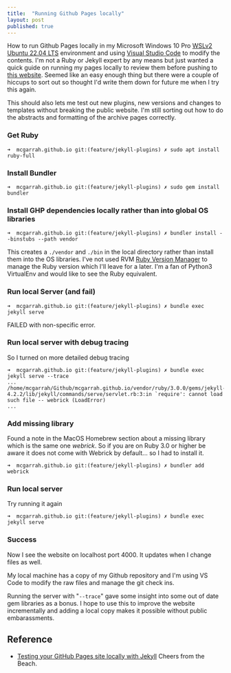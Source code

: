 ```yaml
---
title:  "Running Github Pages locally"
layout: post
published: true
---
```


How to run Github Pages locally in my Microsoft Windows 10 Pro [WSLv2](https://learn.microsoft.com/en-us/windows/wsl/about) [Ubuntu 22.04 LTS](https://ubuntu.com/desktop/wsl) environment and using [Visual Studio Code](https://code.visualstudio.com/) to modify the contents. I'm not a Ruby or Jekyll expert by any means but just wanted a quick guide on running my pages locally to review them before pushing to [this website](https://mcgarrah.org). Seemed like an easy enough thing but there were a couple of hiccups to sort out so thought I'd write them down for future me when I try this again.

This should also lets me test out new plugins, new versions and changes to templates without breaking the public website. I'm still sorting out how to do the abstracts and formatting of the archive pages correctly.



### Get Ruby
```
➜  mcgarrah.github.io git:(feature/jekyll-plugins) ✗ sudo apt install ruby-full
```

### Install Bundler
```
➜  mcgarrah.github.io git:(feature/jekyll-plugins) ✗ sudo gem install bundler   
```

### Install GHP dependencies locally rather than into global OS libraries
```
➜  mcgarrah.github.io git:(feature/jekyll-plugins) ✗ bundler install --binstubs --path vendor  
```

This creates a ```./vendor``` and ```./bin``` in the local directory rather than install them into the OS libraries. I've not used RVM [Ruby Version Manager](https://rvm.io/) to manage the Ruby version which I'll leave for a later. I'm a fan of Python3 VirtualEnv and would like to see the Ruby equivalent.

### Run local Server (and fail)
```
➜  mcgarrah.github.io git:(feature/jekyll-plugins) ✗ bundle exec jekyll serve
```
FAILED with non-specific error.

### Run local server with debug tracing
So I turned on more detailed debug tracing
```
➜  mcgarrah.github.io git:(feature/jekyll-plugins) ✗ bundle exec jekyll serve --trace
...
/home/mcgarrah/Github/mcgarrah.github.io/vendor/ruby/3.0.0/gems/jekyll-4.2.2/lib/jekyll/commands/serve/servlet.rb:3:in `require': cannot load such file -- webrick (LoadError)
...
```
### Add missing library

Found a note in the MacOS Homebrew section about a missing library which is the same one *webrick*. So if you are on Ruby 3.0 or higher be aware it does not come with Webrick by default... so I had to install it.
```
➜  mcgarrah.github.io git:(feature/jekyll-plugins) ✗ bundler add webrick
```

### Run local server

Try running it again
```
➜  mcgarrah.github.io git:(feature/jekyll-plugins) ✗ bundle exec jekyll serve
```

### Success

Now I see the website on localhost port 4000. It updates when I change files as well.

My local machine has a copy of my Github repository and I'm using VS Code to modify the raw files and manage the git check ins.

Running the server with "```--trace```" gave some insight into some out of date gem libraries as a bonus. I hope to use this to improve the website incrementally and adding a local copy makes it possible without public embarassments.

## Reference

* [Testing your GitHub Pages site locally with Jekyll](https://docs.github.com/en/pages/setting-up-a-github-pages-site-with-jekyll/testing-your-github-pages-site-locally-with-jekyll?platform=linux)
Cheers from the Beach.